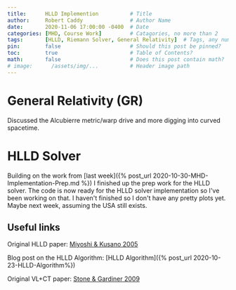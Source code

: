 ```yaml
---
title:      HLLD Implemention          # Title
author:     Robert Caddy               # Author Name
date:       2020-11-06 17:00:00 -0400  # Date
categories: [MHD, Course Work]         # Catagories, no more than 2
tags:       [HLLD, Riemann Solver, General Relativity]  # Tags, any number
pin:        false                      # Should this post be pinned?
toc:        true                       # Table of Contents?
math:       false                      # Does this post contain math?
# image:      /assets/img/...          # Header image path
---
```



# General Relativity (GR)
Discussed the Alcubierre metric/warp drive and more digging into curved
spacetime.

# HLLD Solver
Building on the work from [last week]({% post_url 2020-10-30-MHD-Implementation-Prep.md %}) I finished up the prep work for the HLLD solver. The code is now ready for the HLLD solver implementation so I've been working on that. I haven't finished so I don't have any pretty plots yet. Maybe next week, assuming the USA still exists.


## Useful links
Original HLLD paper: [Miyoshi & Kusano 2005](https://www.sciencedirect.com/science/article/pii/S0021999105001142?via%3Dihub)

Blog post on the HLLD Algorithm: [HLLD Algorithm]({% post_url 2020-10-23-HLLD-Algorithm%})

Original VL+CT paper: [Stone & Gardiner 2009](https://www.sciencedirect.com/science/article/abs/pii/S1384107608000754?via%3Dihub)